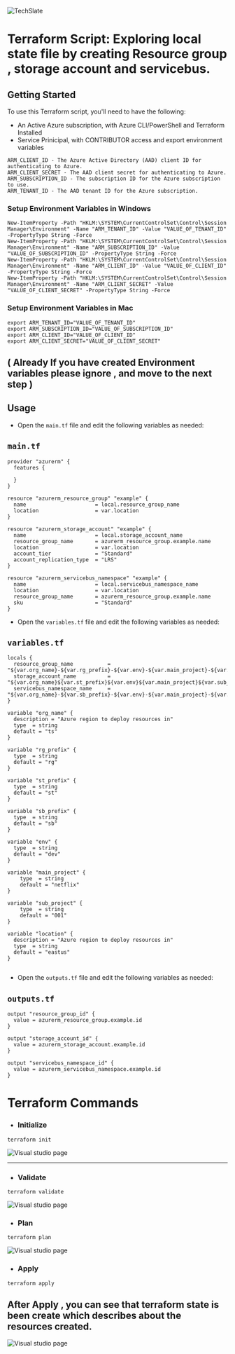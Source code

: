 ![TechSlate](../../../global/images/ts.png)

# Terraform Script: Exploring local state file by creating Resource group , storage account and servicebus.


## Getting Started 

To use this Terraform script, you'll need to have the following:

- An Active Azure subscription, with Azure CLI/PowerShell and Terraform Installed
- Service Prinicipal, with  CONTRIBUTOR access and export environment variables 

```
ARM_CLIENT_ID - The Azure Active Directory (AAD) client ID for authenticating to Azure.
ARM_CLIENT_SECRET - The AAD client secret for authenticating to Azure.
ARM_SUBSCRIPTION_ID - The subscription ID for the Azure subscription to use.
ARM_TENANT_ID - The AAD tenant ID for the Azure subscription.
```

### Setup Environment Variables in Windows

```
New-ItemProperty -Path "HKLM:\SYSTEM\CurrentControlSet\Control\Session Manager\Environment" -Name "ARM_TENANT_ID" -Value "VALUE_OF_TENANT_ID" -PropertyType String -Force
New-ItemProperty -Path "HKLM:\SYSTEM\CurrentControlSet\Control\Session Manager\Environment" -Name "ARM_SUBSCRIPTION_ID" -Value "VALUE_OF_SUBSCRIPTION_ID" -PropertyType String -Force
New-ItemProperty -Path "HKLM:\SYSTEM\CurrentControlSet\Control\Session Manager\Environment" -Name "ARM_CLIENT_ID" -Value "VALUE_OF_CLIENT_ID" -PropertyType String -Force
New-ItemProperty -Path "HKLM:\SYSTEM\CurrentControlSet\Control\Session Manager\Environment" -Name "ARM_CLIENT_SECRET" -Value "VALUE_OF_CLIENT_SECRET" -PropertyType String -Force
```

### Setup Environment Variables in Mac

```
export ARM_TENANT_ID="VALUE_OF_TENANT_ID"
export ARM_SUBSCRIPTION_ID="VALUE_OF_SUBSCRIPTION_ID"
export ARM_CLIENT_ID="VALUE_OF_CLIENT_ID"
export ARM_CLIENT_SECRET="VALUE_OF_CLIENT_SECRET"
```



## ( Already If you have created Environment variables please ignore , and move to the next step )


## Usage

- Open the `main.tf` file and edit the following variables as needed:

## `main.tf`
```
provider "azurerm" {
  features {
    
  }
}

resource "azurerm_resource_group" "example" {
  name                      = local.resource_group_name
  location                  = var.location
}

resource "azurerm_storage_account" "example" {
  name                      = local.storage_account_name
  resource_group_name       = azurerm_resource_group.example.name
  location                  = var.location
  account_tier              = "Standard"
  account_replication_type  = "LRS"
}

resource "azurerm_servicebus_namespace" "example" {
  name                      = local.servicebus_namespace_name
  location                  = var.location
  resource_group_name       = azurerm_resource_group.example.name
  sku                       = "Standard"
}

```
- Open the `variables.tf` file and edit the following variables as needed:


## `variables.tf`

```
locals {
  resource_group_name           = "${var.org_name}-${var.rg_prefix}-${var.env}-${var.main_project}-${var.sub_project}"
  storage_account_name          = "${var.org_name}${var.st_prefix}${var.env}${var.main_project}${var.sub_project}"
  servicebus_namespace_name     = "${var.org_name}-${var.sb_prefix}-${var.env}-${var.main_project}-${var.sub_project}"
}

variable "org_name" {
  description = "Azure region to deploy resources in"
  type  = string
  default = "ts"
}

variable "rg_prefix" {
  type  = string
  default = "rg"
}

variable "st_prefix" {
  type  = string
  default = "st"
}

variable "sb_prefix" {
  type  = string
  default = "sb"
}

variable "env" {
  type  = string
  default = "dev"
}

variable "main_project" {
    type  = string
    default = "netflix"
}

variable "sub_project" {
    type  = string
    default = "001"
}

variable "location" {
  description = "Azure region to deploy resources in"
  type  = string
  default = "eastus"
}


```

- Open the `outputs.tf` file and edit the following variables as needed:


## `outputs.tf`

```
output "resource_group_id" {
  value = azurerm_resource_group.example.id
}

output "storage_account_id" {
  value = azurerm_storage_account.example.id
}

output "servicebus_namespace_id" {
  value = azurerm_servicebus_namespace.example.id
}
```

# Terraform Commands

- ### Initialize

```
terraform init
```
![Visual studio page](images/init.png)

*** 

- ### Validate

```
terraform validate
```
![Visual studio page](images/validate.png)

- ### Plan

```
terraform plan
```
![Visual studio page](images/plan.png)

- ### Apply

```
terraform apply
```

## After Apply , you can see that terraform state is been create which describes about the resources created.

![Visual studio page](images/tfstate.png)
